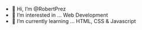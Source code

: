 - 👋 Hi, I’m @RobertPrez
- 👀 I’m interested in ... Web Development
- 🌱 I’m currently learning ... HTML, CSS & Javascript

<!---
RobertPrez/RobertPrez is a ✨ special ✨ repository because its `README.md` (this file) appears on your GitHub profile.
You can click the Preview link to take a look at your changes.
--->
